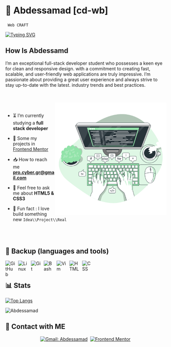 <h1>👾  Abdessamad [cd-wb]</h1>

`  Web CRAFT  `

[![Typing SVG](https://readme-typing-svg.demolab.com?font=Fira+Code&weight=500&pause=4000&color=36B82E&width=435&lines=Hi+there+you+%3Cwelcome%2F%3E)](https://git.io/typing-svg)

## How Is Abdessamd 
<p>I’m an exceptional full-stack developer student who possesses a keen eye for clean and responsive design. with a commitment to creating fast, scalable, and user-friendly web applications are truly impressive. I’m passionate about providing a great user experience and always strive to stay up-to-date with the latest. industry trends and best practices.</p>

##
<br>


<img align="right" alt="IMAGE" src="content/Code-typing-bro.svg" width="350px"/>

<br>

- ⏳ I’m currently studying a **full stack developer**

- 👀  Some my projects in [Frontend Mentor](https://www.frontendmentor.io/home/my-challenges)

- 📥  How to reach me **pro.cyber.gr@gmail.com**

- 💬  Feel free to ask me about **HTML5 & CSS3**

- 🌟  Fun fact : I love build something new `Idea\\Project\\Real`


<br>
<br>

## 🧰 Backup (languages and tools)

<img align="left" alt="GitHub" width="30px" style="padding-right:10px;" src="https://cdn.jsdelivr.net/gh/devicons/devicon/icons/github/github-original.svg" />
<img align="left" alt="Linux" width="30px" style="padding-right:10px;" src="https://cdn.jsdelivr.net/gh/devicons/devicon/icons/linux/linux-original.svg" />
<img align="left" alt="Git" width="30px" style="padding-right:10px;" src="https://cdn.jsdelivr.net/gh/devicons/devicon/icons/git/git-original.svg" />
<img align="left" alt="Bash" width="30px" style="padding-right:10px; "src="https://cdn.jsdelivr.net/gh/devicons/devicon/icons/bash/bash-original.svg" />
<img align="left" alt="Vim" width="30px" style="padding-right:10px; " src="https://cdn.jsdelivr.net/gh/devicons/devicon/icons/vim/vim-original.svg" />
<img align="left" alt="HTML" width="30px" style="padding-right:10px;" src="https://cdn.jsdelivr.net/gh/devicons/devicon/icons/html5/html5-plain.svg" />
<img align="left" alt="CSS" width="30px" style="padding-right:10px;" src="https://cdn.jsdelivr.net/gh/devicons/devicon/icons/css3/css3-plain.svg" />

<br>
<br>

## 📊 Stats

[![Top Langs](https://github-readme-stats.vercel.app/api/top-langs/?username=cd-wb&hide_progress=true&theme=gruvbox)](https://github.com/anuraghazra/github-readme-stats)

<p align="left"> <img src="https://komarev.com/ghpvc/?username=cd-wb&label=Profile%20views&color=yellowgreen&style=for-the-badge" alt="Abdessamad" /> </p>

## 📮 Contact with ME 

<div align= "center">

[![Gmail: Abdessamad](https://img.shields.io/badge/-gmail-red?style=for-the-badge&logo=Gmail&logoColor=white&link=mailto:pro.cyber.gr@gmail.com)](mailto:pro.cyber.gr@gmail.com)&nbsp;
[![Frontend Mentor](https://img.shields.io/badge/-Frontend%20Mentor-5F3DC4?style=for-the-badge&logo=FrontendMentor&logoColor=white&link=https://www.frontendmentor.io/profile/kop-left)](https://www.frontendmentor.io/profile/kop-left)&nbsp;
</div>



